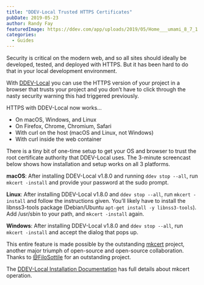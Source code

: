 ```yaml
---
title: "DDEV-Local Trusted HTTPS Certificates"
pubDate: 2019-05-23
author: Randy Fay
featuredImage: https://ddev.com/app/uploads/2019/05/Home___umami_8_7_1.png
categories:
  - Guides
---
```


Security is critical on the modern web, and so all sites should ideally be developed, tested, and deployed with HTTPS. But it has been hard to do that in your local development environment.

With [DDEV-Local](http://github.com/drud/ddev) you can use the HTTPS version of your project in a browser that trusts your project and you don’t have to click through the nasty security warning this had triggered previously.

HTTPS with DDEV-Local now works…

- On macOS, Windows, and Linux
- On Firefox, Chrome, Chromium, Safari
- With curl on the host (macOS and Linux, not Windows)
- With curl inside the web container

There is a tiny bit of one-time setup to get your OS and browser to trust the root certificate authority that DDEV-Local uses. The 3-minute screencast below shows how installation and setup works on all 3 platforms.

**macOS**: After installing DDEV-Local v1.8.0 and running `ddev stop --all`, run `mkcert -install` and provide your password at the sudo prompt.

**Linux**: After installing DDEV-Local v1.8.0 and `ddev stop --all`, run `mkcert -install` and follow the instructions given. You’ll likely have to install the libnss3-tools package (Debian/Ubuntu `apt-get install -y libnss3-tools`). Add /usr/sbin to your path, and `mkcert -install` again.

**Windows**: After installing DDEV-Local v1.8.0 and `ddev stop --all`, run `mkcert -install` and accept the dialog that pops up.

This entire feature is made possible by the outstanding [mkcert](https://github.com/FiloSottile/mkcert) project, another major triumph of open-source and open-source collaboration. Thanks to [@FiloSottile](https://github.com/FiloSottile) for an outstanding project.

The [DDEV-Local Installation Documentation](https://ddev.readthedocs.io/en/stable/#installation) has full details about mkcert operation.
